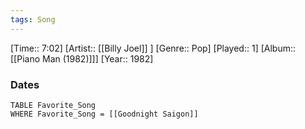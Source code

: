 ```yaml
---
tags: Song  
---
```

[Time:: 7:02]
[Artist:: [[Billy Joel]] ]
[Genre:: Pop]
[Played:: 1]
[Album:: [[Piano Man (1982)]]]
[Year:: 1982]
### Dates
````dataview
TABLE Favorite_Song
WHERE Favorite_Song = [[Goodnight Saigon]]
````